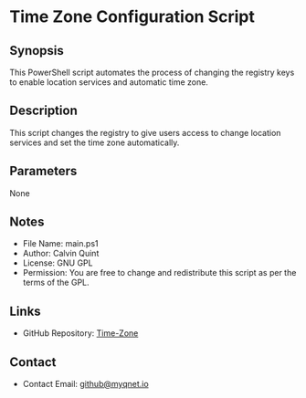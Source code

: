 # Time Zone Configuration Script

## Synopsis
This PowerShell script automates the process of changing the registry keys to enable location services and automatic time zone.

## Description
This script changes the registry to give users access to change location services and set the time zone automatically.

## Parameters
None

## Notes
- File Name: main.ps1
- Author: Calvin Quint
- License: GNU GPL
- Permission: You are free to change and redistribute this script as per the terms of the GPL.

## Links
- GitHub Repository: [Time-Zone](https://github.com/calvin-quint/Time-Zone)

## Contact
- Contact Email: github@myqnet.io
